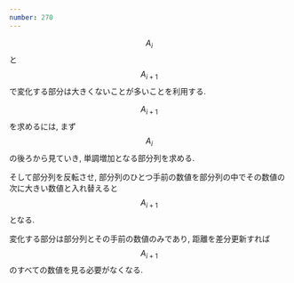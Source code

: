 ```yaml
---
number: 270
---
```

$$ A_i $$ と $$ A_{i+1} $$ で変化する部分は大きくないことが多いことを利用する.

$$ A_{i+1} $$ を求めるには, まず $$ A_i $$ の後ろから見ていき, 単調増加となる部分列を求める.

そして部分列を反転させ, 部分列のひとつ手前の数値を部分列の中でその数値の次に大きい数値と入れ替えると $$ A_{i+1} $$ となる.

変化する部分は部分列とその手前の数値のみであり, 距離を差分更新すれば $$ A_{i+1} $$ のすべての数値を見る必要がなくなる.
